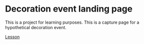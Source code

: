 # Decoration event landing page
This is a project for learning purposes. This is a capture page for a hypothetical decoration event.

[Lesson](https://www.youtube.com/watch?v=6wd7PK3G7Zo)
